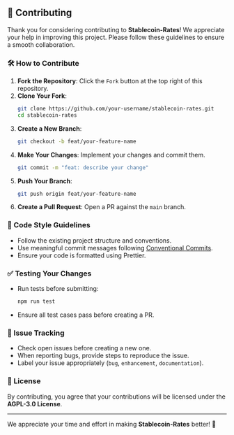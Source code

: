 ## 🤝 Contributing

Thank you for considering contributing to **Stablecoin-Rates**! We appreciate your help in improving this project. Please follow these guidelines to ensure a smooth collaboration.

### 🛠 How to Contribute

1. **Fork the Repository**: Click the `Fork` button at the top right of this repository.
2. **Clone Your Fork**:
   ```sh
   git clone https://github.com/your-username/stablecoin-rates.git
   cd stablecoin-rates
   ```
3. **Create a New Branch**:
   ```sh
   git checkout -b feat/your-feature-name
   ```
4. **Make Your Changes**: Implement your changes and commit them.
   ```sh
   git commit -m "feat: describe your change"
   ```
5. **Push Your Branch**:
   ```sh
   git push origin feat/your-feature-name
   ```
6. **Create a Pull Request**: Open a PR against the `main` branch.

### 📝 Code Style Guidelines

- Follow the existing project structure and conventions.
- Use meaningful commit messages following [Conventional Commits](https://www.conventionalcommits.org/).
- Ensure your code is formatted using Prettier.

### ✅ Testing Your Changes

- Run tests before submitting:
  ```sh
  npm run test
  ```
- Ensure all test cases pass before creating a PR.

### 🔄 Issue Tracking

- Check open issues before creating a new one.
- When reporting bugs, provide steps to reproduce the issue.
- Label your issue appropriately (`bug`, `enhancement`, `documentation`).

### 📜 License

By contributing, you agree that your contributions will be licensed under the **AGPL-3.0 License**.

---

We appreciate your time and effort in making **Stablecoin-Rates** better! 🚀
